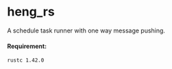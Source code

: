 # heng_rs
A schedule task runner with one way message pushing. 

#### Requirement:
`rustc 1.42.0`<br>
